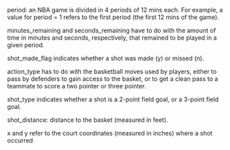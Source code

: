 period: an NBA game is divided in 4 periods of 12 mins each. For example, a value for period = 1 refers to the first period (the first 12 mins of the game).

minutes_remaining and seconds_remaining have to do with the amount of time in minutes and seconds, respectively, that remained to be played in a given period.

shot_made_flag indicates whether a shot was made (y) or missed (n).

action_type has to do with the basketball moves used by players, either to pass by defenders to gain access to the basket, or to get a clean pass to a teammate to score a two pointer or three pointer.

shot_type indicates whether a shot is a 2-point field goal, or a 3-point field goal.

shot_distance: distance to the basket (measured in feet).

x and y refer to the court coordinates (measured in inches) where a shot occurred
